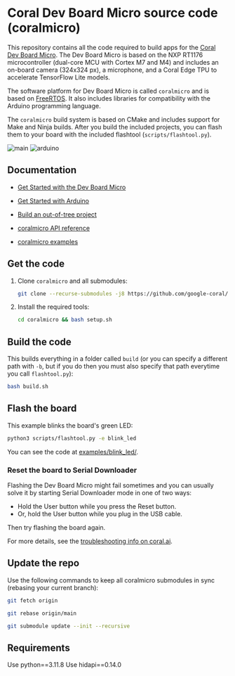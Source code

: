 # Coral Dev Board Micro source code (coralmicro)

This repository contains all the code required to build apps for the [Coral Dev
Board Micro](https://coral.ai/products/dev-board-micro). The Dev Board Micro is
based on the NXP RT1176 microcontroller (dual-core MCU with Cortex M7 and M4)
and includes an on-board camera (324x324 px), a microphone, and a Coral Edge TPU
to accelerate TensorFlow Lite models.

The software platform for Dev Board Micro is called `coralmicro` and is based
on [FreeRTOS](https://www.freertos.org/). It also includes libraries for
compatibility with the Arduino programming language.

The `coralmicro` build system is based on CMake and includes support for Make
and Ninja builds. After you build the included projects, you can flash
them to your board with the included flashtool (`scripts/flashtool.py`).

![main](https://github.com/google-coral/coralmicro/actions/workflows/ci.yml/badge.svg?event=push)
![arduino](https://github.com/google-coral/coralmicro/actions/workflows/arduino.yml/badge.svg?event=push)


## Documentation

+ [Get Started with the Dev Board Micro](https://coral.ai/docs/dev-board-micro/get-started/)

+ [Get Started with Arduino](https://coral.ai/docs/dev-board-micro/arduino/)

+ [Build an out-of-tree project](https://github.com/google-coral/coralmicro-out-of-tree-sample/blob/main/README.md)

+ [coralmicro API reference](http://coral.ai/docs/reference/micro/)

+ [coralmicro examples](/examples/)



## Get the code

1. Clone `coralmicro` and all submodules:

    ```bash
    git clone --recurse-submodules -j8 https://github.com/google-coral/coralmicro
    ```

2. Install the required tools:

    ```bash
    cd coralmicro && bash setup.sh
    ```


## Build the code

This builds everything in a folder called `build` (or you can specify a
different path with `-b`, but if you do then you must also specify that path
everytime you call `flashtool.py`):

```bash
bash build.sh
```

## Flash the board

This example blinks the board's green LED:

```bash
python3 scripts/flashtool.py -e blink_led
```

You can see the code at [examples/blink_led/](examples/blink_led/).


### Reset the board to Serial Downloader

Flashing the Dev Board Micro might fail sometimes and you can usually solve
it by starting Serial Downloader mode in one of two ways:

+ Hold the User button while you press the Reset button.
+ Or, hold the User button while you plug in the USB cable.

Then try flashing the board again.

For more details, see the [troubleshooting info on
coral.ai](https://coral.ai/docs/dev-board-micro/get-started/#serial-downloader).


## Update the repo

Use the following commands to keep all coralmicro submodules in sync (rebasing your current branch):

```bash
git fetch origin

git rebase origin/main

git submodule update --init --recursive
```

## Requirements

Use python==3.11.8
Use hidapi==0.14.0
